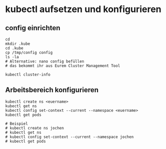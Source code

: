 # kubectl aufsetzen und konfigurieren

## config einrichten 

```
cd
mkdir .kube
cd .kube
cp /tmp/config config
ls -la
# Alternative: nano config befüllen 
# das bekommt ihr aus Eurem Cluster Management Tool 
```

```
kubectl cluster-info
```

## Arbeitsbereich konfigurieren 

```
kubectl create ns <euername>
kubectl get ns
kubectl config set-context --current --namespace <euername>
kubectl get pods
```


```
# Beispiel 
# kubectl create ns jochen
# kubectl get ns
# kubectl config set-context --current --namespace jochen
# kubectl get pods
```
